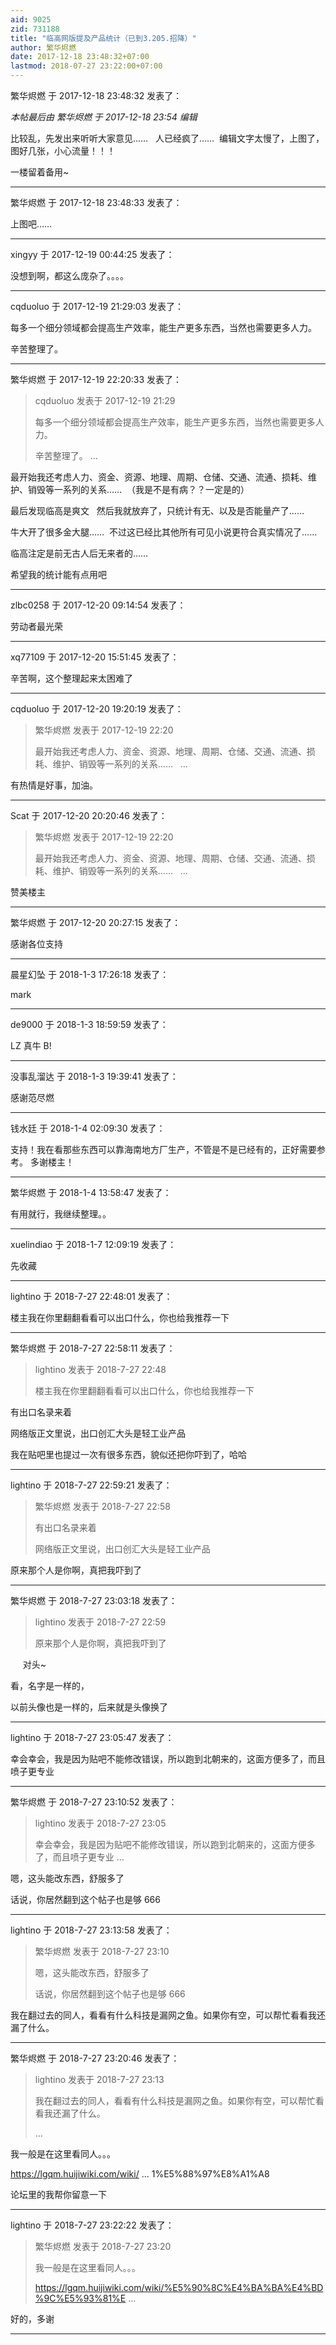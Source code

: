 ```yaml
---
aid: 9025
zid: 731188
title: "临高网版提及产品统计（已到3.205.招降）"
author: 繁华烬燃
date: 2017-12-18 23:48:32+07:00
lastmod: 2018-07-27 23:22:00+07:00
---
```


繁华烬燃 于 2017-12-18 23:48:32 发表了：

_本帖最后由 繁华烬燃 于 2017-12-18 23:54 编辑_

比较乱，先发出来听听大家意见……&nbsp; &nbsp;人已经疯了……&nbsp;&nbsp;编辑文字太慢了，上图了，图好几张，小心流量！！！

一楼留着备用~

---

繁华烬燃 于 2017-12-18 23:48:33 发表了：

上图吧……

---

xingyy 于 2017-12-19 00:44:25 发表了：

没想到啊，都这么庞杂了。。。。

---

cqduoluo 于 2017-12-19 21:29:03 发表了：

每多一个细分领域都会提高生产效率，能生产更多东西，当然也需要更多人力。

辛苦整理了。

---

繁华烬燃 于 2017-12-19 22:20:33 发表了：

> cqduoluo 发表于 2017-12-19 21:29
>
> 每多一个细分领域都会提高生产效率，能生产更多东西，当然也需要更多人力。
>
> 辛苦整理了。 ...

最开始我还考虑人力、资金、资源、地理、周期、仓储、交通、流通、损耗、维护、销毁等一系列的关系……&nbsp;&nbsp;（我是不是有病？？一定是的）

最后发现临高是爽文
&nbsp;&nbsp;然后我就放弃了，只统计有无、以及是否能量产了……

牛大开了很多金大腿……&nbsp;&nbsp;不过这已经比其他所有可见小说更符合真实情况了……

临高注定是前无古人后无来者的……

希望我的统计能有点用吧

---

zlbc0258 于 2017-12-20 09:14:54 发表了：

劳动者最光荣

---

xq77109 于 2017-12-20 15:51:45 发表了：

辛苦啊，这个整理起来太困难了

---

cqduoluo 于 2017-12-20 19:20:19 发表了：

> 繁华烬燃 发表于 2017-12-19 22:20
>
> 最开始我还考虑人力、资金、资源、地理、周期、仓储、交通、流通、损耗、维护、销毁等一系列的关系……&nbsp; &nbsp;...

有热情是好事，加油。

---

Scat 于 2017-12-20 20:20:46 发表了：

> 繁华烬燃 发表于 2017-12-19 22:20
>
> 最开始我还考虑人力、资金、资源、地理、周期、仓储、交通、流通、损耗、维护、销毁等一系列的关系……&nbsp; &nbsp;...

赞美楼主

---

繁华烬燃 于 2017-12-20 20:27:15 发表了：

感谢各位支持

---

晨星幻坠 于 2018-1-3 17:26:18 发表了：

mark

---

de9000 于 2018-1-3 18:59:59 发表了：

LZ 真牛 B!

---

没事乱溜达 于 2018-1-3 19:39:41 发表了：

感谢范尽燃

---

钱水廷 于 2018-1-4 02:09:30 发表了：

支持！我在看那些东西可以靠海南地方厂生产，不管是不是已经有的，正好需要参考。 多谢楼主！

---

繁华烬燃 于 2018-1-4 13:58:47 发表了：

有用就行，我继续整理。。

---

xuelindiao 于 2018-1-7 12:09:19 发表了：

先收藏

---

lightino 于 2018-7-27 22:48:01 发表了：

楼主我在你里翻翻看看可以出口什么，你也给我推荐一下

---

繁华烬燃 于 2018-7-27 22:58:11 发表了：

> lightino 发表于 2018-7-27 22:48
>
> 楼主我在你里翻翻看看可以出口什么，你也给我推荐一下

有出口名录来着

网络版正文里说，出口创汇大头是轻工业产品

我在贴吧里也提过一次有很多东西，貌似还把你吓到了，哈哈

---

lightino 于 2018-7-27 22:59:21 发表了：

> 繁华烬燃 发表于 2018-7-27 22:58
>
> 有出口名录来着
>
> 网络版正文里说，出口创汇大头是轻工业产品

原来那个人是你啊，真把我吓到了

---

繁华烬燃 于 2018-7-27 23:03:18 发表了：

> lightino 发表于 2018-7-27 22:59
>
> 原来那个人是你啊，真把我吓到了

&nbsp; &nbsp;&nbsp;&nbsp;对头~

看，名字是一样的，

以前头像也是一样的，后来就是头像换了

---

lightino 于 2018-7-27 23:05:47 发表了：

幸会幸会，我是因为贴吧不能修改错误，所以跑到北朝来的，这面方便多了，而且喷子更专业

---

繁华烬燃 于 2018-7-27 23:10:52 发表了：

> lightino 发表于 2018-7-27 23:05
>
> 幸会幸会，我是因为贴吧不能修改错误，所以跑到北朝来的，这面方便多了，而且喷子更专业 ...

嗯，这头能改东西，舒服多了

话说，你居然翻到这个帖子也是够 666

---

lightino 于 2018-7-27 23:13:58 发表了：

> 繁华烬燃 发表于 2018-7-27 23:10
>
> 嗯，这头能改东西，舒服多了
>
> 话说，你居然翻到这个帖子也是够 666

我在翻过去的同人，看看有什么科技是漏网之鱼。如果你有空，可以帮忙看看我还漏了什么。

---

繁华烬燃 于 2018-7-27 23:20:46 发表了：

> lightino 发表于 2018-7-27 23:13
>
> 我在翻过去的同人，看看有什么科技是漏网之鱼。如果你有空，可以帮忙看看我还漏了什么。
>
> ...

我一般是在这里看同人。。。

https://lgqm.huijiwiki.com/wiki/ ... 1%E5%88%97%E8%A1%A8

论坛里的我帮你留意一下

---

lightino 于 2018-7-27 23:22:22 发表了：

> 繁华烬燃 发表于 2018-7-27 23:20
>
> 我一般是在这里看同人。。。
>
> https://lgqm.huijiwiki.com/wiki/%E5%90%8C%E4%BA%BA%E4%BD%9C%E5%93%81%E ...

好的，多谢

---
